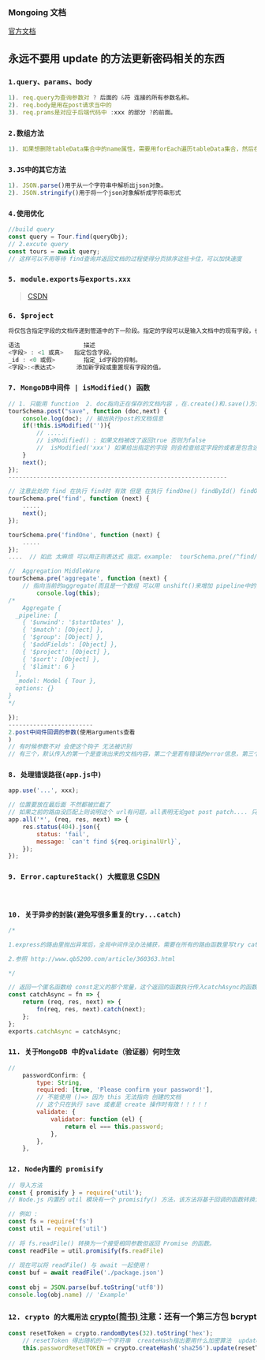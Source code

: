 ### **Mongoing 文档**

[官方文档](https://mongoing.com/docs/reference/operator/aggregation/group.html)

## 永远不要用 update 的方法更新密码相关的东西

### `1.query、params、body`

```javascript
1). req.query为查询参数对 ? 后面的 &符 连接的所有参数名称。
2). req.body是用在post请求当中的
3). req.prams是对应于后端代码中 :xxx 的部分 ?的前面。
```

### `2.数组方法`

```javascript
1). 如果想删除tableData集合中的name属性，需要用forEach遍历tableData集合，然后在遍历过程中，直接调用 delete item.name ,就可以把集合中的name属性删除掉
```

### `3.JS中的其它方法`

```javascript
1). JSON.parse()用于从一个字符串中解析出json对象。
2). JSON.stringify()用于将一个json对象解析成字符串形式
```

### `4.使用优化`

```javascript
//build query
const query = Tour.find(queryObj);
// 2.excute query
const tours = await query;
// 这样可以不用等待 find查询并返回文档的过程使得分页排序这些卡住，可以加快速度
```

### `5. module.exports与exports.xxx`

> [CSDN](https://blog.csdn.net/interestANd/article/details/119058481)

### `6. $project`

```javascript
将仅包含指定字段的文档传递到管道中的下一阶段。指定的字段可以是输入文档中的现有字段，也可以是新计算的字段

语法	                描述
<字段> : <1 或真>	指定包含字段。
_id : <0 或假>	    指定_id字段的抑制。
<字段>:<表达式>	    添加新字段或重置现有字段的值。
```

### `7. MongoDB中间件 | isModified() 函数`

```javascript
// 1. 只能用 function  2. doc指向正在保存的文档内容 ，在.create()和.save()方法之前会被调用
tourSchema.post("save", function (doc,next) {
	console.log(doc); // 输出执行post的文档信息
	if(!this.isModified('')){
		// .....
		// isModified() : 如果文档被改了返回true 否则为false 
		//  isModified('xxx') 如果给出指定的字段 则会检查给定字段的或者是包含这个字段的全路径是否被改变 改变了返回true 否则返回false
	}
	next();
});
--------------------------------------------------------------

// 注意此处的 find 在执行 find时 有效 但是 在执行 findOne() findById() findOneAndUpdate() 时 不会进入这个钩子
tourSchema.pre('find', function (next) {
	.....
	next();
});

tourSchema.pre('findOne', function (next) {
	.....
});
....  // 如此 太麻烦 可以用正则表达式 指定。example:  tourSchema.pre(/^find/, function (next) {...});

//  Aggregation MiddleWare
tourSchema.pre('aggregate', function (next) {
	// 指向当前的aggregate(而且是一个数组 可以用 unshift()来增加 pipeline中的内容 以此来进一步分类、分组或者是过滤...)
		console.log(this);
/*
	Aggregate {
  _pipeline: [
    { '$unwind': '$startDates' },
    { '$match': [Object] },
    { '$group': [Object] },
    { '$addFields': [Object] },
    { '$project': [Object] },
    { '$sort': [Object] },
    { '$limit': 6 }
  ],
  _model: Model { Tour },
  options: {}
}
*/

});
------------------------
2.post中间件回调的参数(使用arguments查看
)
// 有时候参数不对 会使这个钩子 无法被识别
// 有三个，默认传入的第一个是查询出来的文档内容，第二个是若有错误的error信息，第三个是next函数
```

### `8. 处理错误路径(app.js中)`

```javascript
app.use('...', xxx);

// 位置要放在最后面 不然都被拦截了
// 如果之前的路由没匹配上则说明这个 url有问题，all表明无论get post patch.... 只要没进入上面正确的路由那么都会被这个匹配，进入这个处理
app.all('*', (req, res, next) => {
	res.status(404).json({
		status: 'fail',
		message: `can't find ${req.originalUrl}`,
	});
});
```

### `9. Error.captureStack() 大概意思`   **[CSDN](https://zwkkkk1.blog.csdn.net/article/details/83316772?spm=1001.2101.3001.6650.2&depth_1-utm_source=distribute.pc_relevant.none-task-blog-2%7Edefault%7ECTRLIST%7ERate-2-83316772-blog-120124102.t0_edu_mix&utm_relevant_index=3)** 

<br>

### `10. 关于异步的封装(避免写很多重复的try...catch)`

```javascript
/*  

1.express的路由里抛出异常后，全局中间件没办法捕获，需要在所有的路由函数里写try catch，这坑爹的逻辑让人每次都要多写n行代码  所以单独提取一个catchAsync.js文件 导入其他文件中 使用该方法

2.参照 http://www.qb5200.com/article/360363.html 

*/

// 返回一个匿名函数给 const定义的那个常量，这个返回的函数执行传入catchAsync的函数fn，并调用catch捕获异常
const catchAsync = fn => {
	return (req, res, next) => {
		fn(req, res, next).catch(next);
	};
};
exports.catchAsync = catchAsync;
```

### `11. 关于MongoDB 中的validate（验证器）何时生效`

```javascript
//
	passwordConfirm: {
		type: String,
		required: [true, 'Please confirm your password!'],
		// 不能使用 ()=> 因为 this 无法指向 创建的文档
		// 这个只在执行 save 或者是 create 操作时有效！！！！！
		validate: {
			validator: function (el) {
				return el === this.password;
			},
		},
	},
```

### `12. Node内置的 promisify`

```javascript
// 导入方法
const { promisify } = require('util');
// Node.js 内置的 util 模块有一个 promisify() 方法，该方法将基于回调的函数转换为基于 Promise 的函数。这使您可以将 Promise 链和 async/await 与基于回调的 API 结合使用。

// 例如 :
const fs = require('fs')
const util = require('util')
​
// 将 fs.readFile() 转换为一个接受相同参数但返回 Promise 的函数。
const readFile = util.promisify(fs.readFile)
​
// 现在可以将 readFile() 与 await 一起使用！
const buf = await readFile('./package.json')
​
const obj = JSON.parse(buf.toString('utf8'))
console.log(obj.name) // 'Example'
```
### `12. crypto 的大概用法` **[crypto(简书) ](https://www.jianshu.com/p/f94a6c8cafaa)**   **注意：还有一个第三方包 bcrypt**
```javascript
const resetToken = crypto.randomBytes(32).toString('hex');
	// resetToken 得出随机的一个字符串  createHash指出要用什么加密算法  update 的参数是需要加密的数据。 update() 可以多次被调用，多次调用只是简单的把要加密的结果拼接起来。digest指明用什么形式输出这个字符串
	this.passwordResetTOKEN = crypto.createHash('sha256').update(resetToken).digest('hex');

```